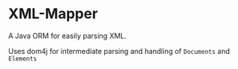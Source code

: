 XML-Mapper
==========

A Java ORM for easily parsing XML.


Uses dom4j for intermediate parsing and handling of `Documents` and `Elements`
